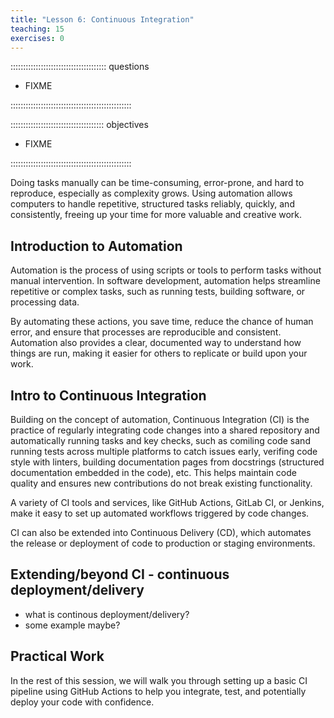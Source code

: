 ```yaml
---
title: "Lesson 6: Continuous Integration"
teaching: 15
exercises: 0
---
```


:::::::::::::::::::::::::::::::::::::: questions 

- FIXME

::::::::::::::::::::::::::::::::::::::::::::::::

::::::::::::::::::::::::::::::::::::: objectives

- FIXME

::::::::::::::::::::::::::::::::::::::::::::::::

Doing tasks manually can be time-consuming, error-prone, and hard to reproduce, especially as complexity grows. Using automation allows computers to handle repetitive, structured tasks reliably, quickly, and consistently, freeing up your time for more valuable and creative work.

## Introduction to Automation

Automation is the process of using scripts or tools to perform tasks without manual intervention. In software development, automation helps streamline repetitive or complex tasks, such as running tests, building software, or processing data. 

By automating these actions, you save time, reduce the chance of human error, and ensure that processes are reproducible and consistent. Automation also provides a clear, documented way to understand how things are run, making it easier for others to replicate or build upon your work.

## Intro to Continuous Integration

Building on the concept of automation, Continuous Integration (CI) is the practice of regularly integrating code changes into a shared repository and automatically running tasks and key checks, such as comiling code sand running tests across multiple platforms to catch issues early, verifing code style with linters, building documentation pages from docstrings (structured documentation embedded in the code), etc. 
This helps maintain code quality and ensures new contributions do not break existing functionality. 

A variety of CI tools and services, like GitHub Actions, GitLab CI, or Jenkins, make it easy to set up automated workflows triggered by code changes. 

CI can also be extended into Continuous Delivery (CD), which automates the release or deployment of code to production or staging environments.


## Extending/beyond CI - continuous deployment/delivery

- what is continous deployment/delivery?
- some example maybe?

## Practical Work

In the rest of this session, we will walk you through setting up a basic CI pipeline using GitHub Actions to help you integrate, test, and potentially deploy your code with confidence.
